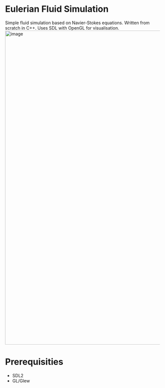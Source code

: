 # Eulerian Fluid Simulation
Simple fluid simulation based on Navier-Stokes equations. Written from scratch in C++. Uses SDL with OpenGL for visualisation.
<img width="1019" alt="image" src="https://github.com/Saniel0/Eulerian-Fluid-Simulation/assets/118857726/e0d6ed08-7b9f-4f4e-9784-a8a12555941b">



# Prerequisities
* SDL2
* GL/Glew
